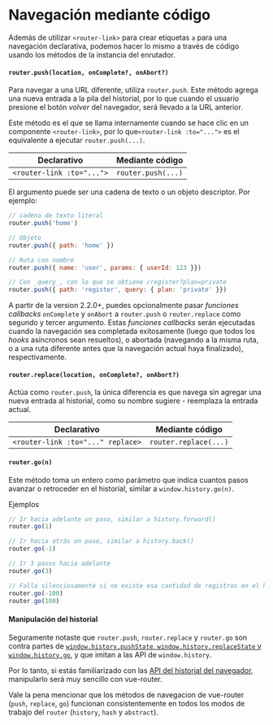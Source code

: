 # Navegación mediante código

Además de utilizar `<router-link>` para crear etiquetas `a` para una navegación declarativa, podemos hacer lo mismo a través de código usando los métodos de la instancia del enrutador.

#### `router.push(location, onComplete?, onAbort?)`

Para navegar a una URL diferente, utiliza `router.push`. Este método agrega una nueva entrada a la pila del historial, por lo que cuando el usuario presione el botón _volver_ del navegador, será llevado a la URL anterior.

Este método es el que se llama internamente cuando se hace clic en un componente `<router-link>`, por lo que`<router-link :to="...">` es el equivalente a ejecutar `router.push(...)`.

| Declarativo | Mediante código |
|-------------|--------------|
| `<router-link :to="...">` | `router.push(...)` |

El argumento puede ser una cadena de texto o un objeto descriptor. Por ejemplo:

``` js
// cadena de texto literal
router.push('home')

// Objeto
router.push({ path: 'home' })

// Ruta con nombre
router.push({ name: 'user', params: { userId: 123 }})

// Con _query_, con lo que se obtiene /register?plan=private
router.push({ path: 'register', query: { plan: 'private' }})
```

A partir de la version 2.2.0+, puedes opcionalmente pasar _funciones callbacks_ `onComplete` y `onAbort` a `router.push` o `router.replace` como segundo y tercer argumento. Estas _funciones callbacks_ serán ejecutadas cuando la navegación sea completada exitosamente (luego que todos los _hooks_ asíncronos sean resueltos), o abortada (navegando a la misma ruta, o a una ruta diferente antes que la navegación actual haya finalizado), respectivamente.

#### `router.replace(location, onComplete?, onAbort?)`

Actúa como `router.push`, la única diferencia es que navega sin agregar una nueva entrada al historial, como su nombre sugiere - reemplaza la entrada actual.

| Declarativo | Mediante código |
|-------------|--------------|
| `<router-link :to="..." replace>` | `router.replace(...)` |


#### `router.go(n)`

Este método toma un entero como parámetro que indica cuantos pasos avanzar o retroceder en el historial, similar a `window.history.go(n)`.

Ejemplos

``` js
// Ir hacia adelante un paso, similar a history.forward()
router.go(1)

// Ir hacia atrás un paso, similar a history.back()
router.go(-1)

// Ir 3 pasos hacia adelante
router.go(3)

// Falla silenciosamente si no existe esa cantidad de registros en el historial
router.go(-100)
router.go(100)
```

#### Manipulación del historial

Seguramente notaste que `router.push`, `router.replace` y `router.go` son contra partes de [`window.history.pushState`, `window.history.replaceState` y `window.history.go`](https://developer.mozilla.org/en-US/docs/Web/API/History), y que imitan a las API de `window.history`.

Por lo tanto, si estás familiarizado con las [API del historial del navegador](https://developer.mozilla.org/en-US/docs/Web/API/History_API), manipularlo será muy sencillo con vue-router.

Vale la pena mencionar que los métodos de navegacion de vue-router (`push`, `replace`, `go`) funcionan consistentemente en todos los modos de trabajo del `router` (`history`, `hash` y `abstract`).
